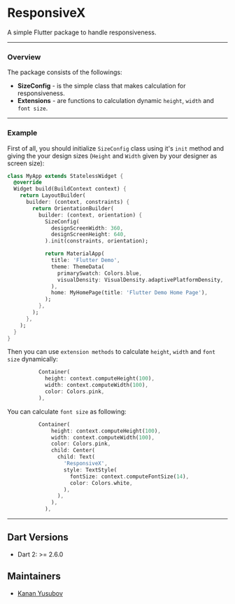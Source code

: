 # ResponsiveX

A simple Flutter package to handle responsiveness.

---

### Overview

The package consists of the followings:

- **SizeConfig** - is the simple class that makes calculation for responsiveness.
- **Extensions** - are functions to calculation dynamic `height`, `width` and `font size`.

---

### Example
First of all, you should initialize `SizeConfig` class using it's `init` method and giving the your design sizes (`Height` and `Width` given by your designer as screen size):

```dart
class MyApp extends StatelessWidget {
  @override
  Widget build(BuildContext context) {
    return LayoutBuilder(
      builder: (context, constraints) {
        return OrientationBuilder(
          builder: (context, orientation) {
            SizeConfig(
              designScreenWidth: 360,
              designScreenHeight: 640,
            ).init(constraints, orientation);

            return MaterialApp(
              title: 'Flutter Demo',
              theme: ThemeData(
                primarySwatch: Colors.blue,
                visualDensity: VisualDensity.adaptivePlatformDensity,
              ),
              home: MyHomePage(title: 'Flutter Demo Home Page'),
            );
          },
        );
      },
    );
  }
}
```
Then you can use `extension methods` to calculate  `height`, `width` and `font size` dynamically:

```dart
          Container(
            height: context.computeHeight(100),
            width: context.computeWidth(100),
            color: Colors.pink,
          ),
```
You can calculate `font size` as following:
```dart
          Container(
              height: context.computeHeight(100),
              width: context.computeWidth(100),
              color: Colors.pink,
              child: Center(
                child: Text(
                  'ResponsiveX',
                  style: TextStyle(
                    fontSize: context.computeFontSize(14),
                    color: Colors.white,
                  ),
                ),
              ),
            ),
```
---

## Dart Versions
- Dart 2: >= 2.6.0

## Maintainers

- [Kanan Yusubov](https://github.com/KenanYusubov)



